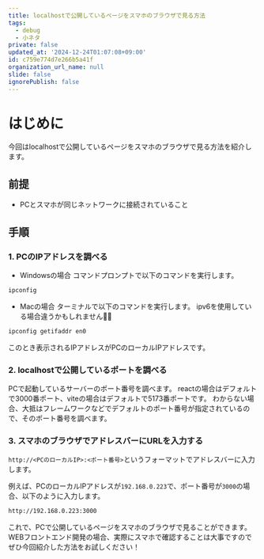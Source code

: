 ```yaml
---
title: localhostで公開しているページをスマホのブラウザで見る方法
tags:
  - debug
  - 小ネタ
private: false
updated_at: '2024-12-24T01:07:08+09:00'
id: c759e774d7e266b5a41f
organization_url_name: null
slide: false
ignorePublish: false
---
```

# はじめに

今回はlocalhostで公開しているページをスマホのブラウザで見る方法を紹介します。

## 前提

- PCとスマホが同じネットワークに接続されていること

## 手順

### 1. PCのIPアドレスを調べる

- Windowsの場合
  コマンドプロンプトで以下のコマンドを実行します。

```cmd
ipconfig
```

- Macの場合
ターミナルで以下のコマンドを実行します。
ipv6を使用している場合違うかもしれません🙇‍♂️

```bash
ipconfig getifaddr en0
```

このとき表示されるIPアドレスがPCのローカルIPアドレスです。

### 2. localhostで公開しているポートを調べる
   PCで起動しているサーバーのポート番号を調べます。
   reactの場合はデフォルトで3000番ポート、viteの場合はデフォルトで5173番ポートです。
   わからない場合、大抵はフレームワークなどでデフォルトのポート番号が指定されているので、そのポート番号を調べます。

### 3. スマホのブラウザでアドレスバーにURLを入力する
   `http://<PCのローカルIP>:<ポート番号>`というフォーマットでアドレスバーに入力します。

例えば、PCのローカルIPアドレスが`192.168.0.223`で、ポート番号が`3000`の場合、以下のように入力します。

```txt
http://192.168.0.223:3000
```

これで、PCで公開しているページをスマホのブラウザで見ることができます。
WEBフロントエンド開発の場合、実際にスマホで確認することは大事ですのでぜひ今回紹介した方法をお試しください！
